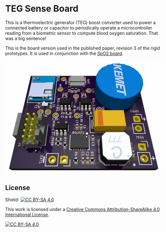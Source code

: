 # TEG Sense Board

This is a thermoelectric generator (TEG) boost converter used to power a connected battery or capacitor to periodically operate a microcontroller reading from a biometric sensor to compute blood oxygen saturation. That was a big sentence!

This is the board version used in the published paper, revision 3 of the rigid prototypes.
It is used in conjunction with the [SpO2 board](https://github.com/TEGSense/hardware-spo2).

![CAD rendering](tegsense-v3-cad.png)

## License

Shield: [![CC BY-SA 4.0][cc-by-sa-shield]][cc-by-sa]

This work is licensed under a
[Creative Commons Attribution-ShareAlike 4.0 International License][cc-by-sa].

[![CC BY-SA 4.0][cc-by-sa-image]][cc-by-sa]

[cc-by-sa]: http://creativecommons.org/licenses/by-sa/4.0/
[cc-by-sa-image]: https://licensebuttons.net/l/by-sa/4.0/88x31.png
[cc-by-sa-shield]: https://img.shields.io/badge/License-CC%20BY--SA%204.0-lightgrey.svg
